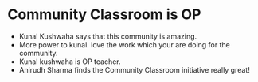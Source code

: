 # Community Classroom is OP

- Kunal Kushwaha says that this community is amazing.
- More power to kunal. love the work which your are doing for the community.
- Kunal kushwaha is OP teacher.
- Anirudh Sharma finds the Community Classroom initiative really great!
